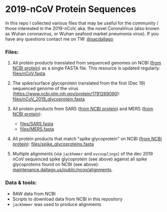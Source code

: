 # 2019-nCoV Protein Sequences

In this repo I collected various files that may be useful for the community / those interested in the 2019-nCoV, aka. the novel CoronaVirus (also known as Wuhan coronavirus, or Wuhan seafood market pneumonia virus). If you have any questions contact me on TW: [@sacdallago](https://twitter.com/sacdallago)


### Files:

1. All protein products translated from sequenced genomes on NCBI ([from NCBI protein](https://www.ncbi.nlm.nih.gov/protein/?term=txid2697049[Organism:noexp])) as a single FASTA file. This resource is updated regularly: [files/nCoV.fasta](files/nCoV.fasta)

2. The spike/surface glycoprotein translated from the first (Dec 19) sequenced genome of the virus (https://www.ncbi.nlm.nih.gov/protein/1791269090): [files/nCoV_2019_glycoprotein.fasta](files/nCoV_2019_glycoprotein.fasta)

3. All protein products from SARS ([from NCBI protein](https://www.ncbi.nlm.nih.gov/protein/?term=txid694009[Organism:noexp]])) and MERS ([from NCBI protein](https://www.ncbi.nlm.nih.gov/protein/?term=txid1335626[Organism:noexp])):
    - [files/SARS.fasta](files/SARS.fasta)
    - [files/MERS.fasta](files/MERS.fasta)

4. All protein products that match "spike glycoprotein" on NCBI ([from NCBI protein](https://www.ncbi.nlm.nih.gov/protein/?term=spike+glycoprotein)): [files/spike_glycoproteins.fasta](files/spike_glycoproteins.fasta)

5. Multiple alignments (via `jackhmmer` and `evcouplings`) of the dec 2019 nCoV sequenced spike glycoprotein (see above) against all spike glycoproteins found on NCBI (see above): [maintenance.dallago.us/public/ncov/alignments](http://maintenance.dallago.us/public/ncov/alignments).










### Data & tools:

- RAW data from NCBI
- Scripts to download data from NCBI in this repository
- `jackhmmer` was used to produce alignments
